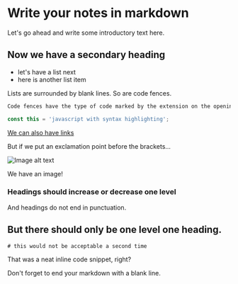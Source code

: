 # Write your notes in markdown

Let's go ahead and write some introductory text here.

## Now we have a secondary heading

- let's have a list next
- here is another list item

Lists are surrounded by blank lines. So are code fences.

```txt
Code fences have the type of code marked by the extension on the opening fence. This helps with syntax highlighting.
```

```js
const this = 'javascript with syntax highlighting';
```

[We can also have links](https://www.google.com)

But if we put an exclamation point before the brackets...

![Image alt text](https://placehold.it/32x32)

We have an image!

### Headings should increase or decrease one level

And headings do not end in punctuation.

## But there should only be one level one heading.

`# this would not be acceptable a second time`

That was a neat inline code snippet, right?

Don't forget to end your markdown with a blank line.
